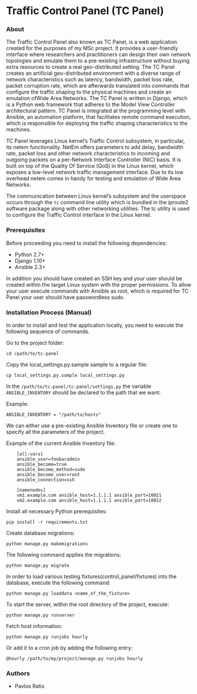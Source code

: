 # Traffic Control Panel (TC Panel)

### About

The Traffic Control Panel also known as TC Panel, is a web application created for the purposes of
my MSc project. It provides a user-friendly interface where researchers and practitioners can design
their own network topologies and emulate them to a pre-existing infrastructure without buying extra
resources to create a real geo-distributed setting. The TC Panel creates an artificial geo-distributed
environment with a diverse range of network characteristics such as latency, bandwidth, packet loss
rate, packet corruption rate, which are afterwards translated into commands that configure the traffic
shaping to the physical machines and create an emulation ofWide Area Networks. The TC Panel is
written in Django, which is a Python web framework that adheres to the Model View Controller
architectural pattern. TC Panel is integrated at the programming level with Ansible, an automation
platform, that facilitates remote command execution, which is responsible for deploying the traffic
shaping characteristics to the machines.

TC Panel leverages Linux kernel’s Traffic Control subsystem, in particular, its netem
functionality. NetEm offers parameters to add delay, bandwidth rate, packet loss and other
network characteristics to incoming and outgoing packets on a per-Network Interface Controller
(NIC) basis. It is built on top of the Quality Of Service (QoS) in the Linux kernel, which exposes a
low-level network traffic management interface. Due to its low overhead netem comes in handy for
testing and emulation of Wide Area Networks.

The communication between Linux kernel’s subsystem and the userspace occurs through the `tc`
command line utility which is bundled in the iproute2 software package along with other networking
utilities. The tc utility is used to configure the Traffic Control interface in the Linux kernel.

### Prerequisites
Before proceeding you need to install the following dependencies:

- Python 2.7+
- Django 1.10+
- Ansible 2.3+

In addition you should have created an SSH key and your user should be created within the target Linux
system with the proper permissions. To allow your user execute commands with Ansible as root, which is
required for TC Panel your user should have passwordless sudo.

### Installation Process (Manual)
In order to install and test the application locally, you need to execute the following sequence of commands.

Go to the project folder:

    cd /path/to/tc-panel


Copy the local_settings.py.sample sample to a regular file:

    cp local_settings.py.sample local_settings.py


In the `/path/to/tc-panel/tc-panel/settings.py` the variable `ANSIBLE_INVENTORY` should be declared to the path that we want:

Example:

    ANSIBLE_INVENTORY = "/path/to/hosts"

We can either use a pre-existing Ansible Inventory file or create one to specify all the parameters of the
project.

Example of the current Ansible Inventory file:

```
    [all:vars]
    ansible_user=foobaradmin
    ansible_become=true
    ansible_become_method=sudo
    ansible_become_user=root
    ansible_connection=ssh

    [namenodes]
    vm1.example.com ansible_host=1.1.1.1 ansible_port=10021
    vm2.example.com ansible_host=1.1.1.1 ansible_port=10022
```

Install all necessary Python prerequisites:

    pip install -r requirements.txt

Create database migrations:

    python manage.py makemigrations

The following command applies the migrations:

    python manage.py migrate

In order to load various testing fixtures(control_panel/fixtures) into the database, execute the following command:

    python manage.py loaddata <name_of_the_fixture>

To start the server, within the root directory of the project, execute:

    python manage.py runserver

Fetch host information:

    python manage.py runjobs hourly

Or add it to a cron job by adding the following entry:

    @hourly /path/to/my/project/manage.py runjobs hourly

### Authors

* Pavlos Ratis
